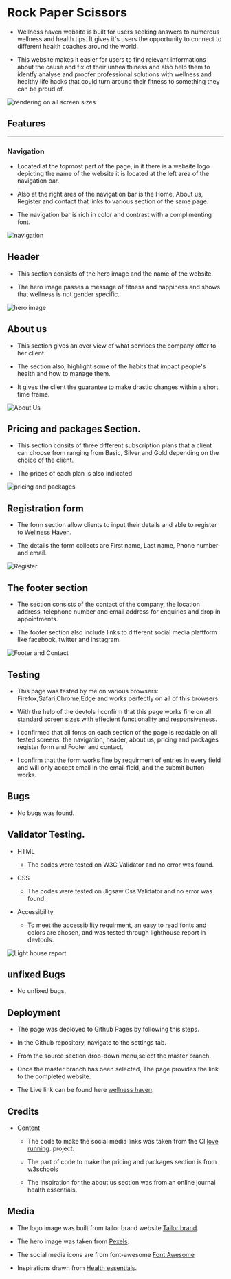 # Rock Paper Scissors #

* Wellness haven website is built for users seeking answers to numerous wellness and health tips. It gives it's users the opportunity to connect to different health coaches around the world.

* This website makes it easier for users to find relevant informations about the cause and fix of their unhealthiness and also help them to identfy analyse and proofer professional solutions with wellness and healthy life hacks that could turn around their fitness to something they can be proud of.

![rendering on all screen sizes](/screenshot/paper.png)

## Features
_______________________________

### Navigation

* Located at the topmost part of the page, in it there is a website logo depicting the name of the website it is located at the left area of the navigation bar. 

*  Also at the right area of the navigation bar is the Home, About us, Register and contact that links to various section of the same page.

* The navigation bar is rich in color and contrast with a complimenting font.


![navigation](/screenshot/navbar.png)


## Header

* This section consists of the hero image and the name of the website.

* The hero image passes a message of fitness and happiness and shows that wellness is not gender specific.


![hero image](/screenshot/heroimagesection.png)

## About us 
* This section gives an over view of what services the company offer to her client.

* The section also, highlight some of the habits that impact people's health and how to manage them.

* It gives the client the guarantee to make drastic changes within a short time frame.
	


![About Us](/screenshot/about.png)

## Pricing and packages Section.

* This section consits of three different subscription plans that a client can choose from ranging from Basic, Silver and Gold depending on the choice of the client.

* The prices of each plan is also indicated 

![pricing and packages](/screenshot/pricingandpackages.png)

## Registration form

* The form section allow clients to input their details and able to register to Wellness Haven.

* The details the form collects are First name, Last name, Phone number and email.

![Register](/screenshot/formsection.png)

## The footer section
	
* The section consists of the contact of the company, the location address, telephone number and email address for enquiries and drop in appointments.

* The footer section also include links to different social media plaftform like facebook, twitter and instagram.

![Footer and Contact](/screenshot/contactus.png)


## Testing

* This page was tested by me on various browsers: Firefox,Safari,Chrome,Edge and works perfectly on all of this browsers.

* With the help of the devtols I confirm that this page works fine on all standard screen sizes with effecient functionality and responsiveness.

* I confirmed that all fonts on each section of the page is readable on all tested screens: the navigation, header, about us, pricing and packages register form and Footer and contact.
  
* I confirm that the form works fine by requirment of entries in every field and will only accept email in the email field, and the submit button works.

## Bugs
* No bugs was found.


## Validator Testing.

* HTML
	* The codes were tested on W3C Validator and no error was found.

* CSS
	* The codes were tested on Jigsaw Css Validator and no error was found.

* Accessibility
	 * To meet the accessibility requirment, an easy to read fonts and colors are chosen, and was tested through lighthouse report in devtools.

![Light house report](/screenshot/lighthouse.png)


## unfixed Bugs
* No unfixed bugs.

## Deployment

* The page was deployed to Github Pages by following this steps.

* In the Github repository, navigate to the settings tab.

* From the source section drop-down menu,select the master branch.

* Once the master branch has been selected, The page provides the link to the completed website.

* The Live link can be found here [wellness haven](https://gullah26.github.io/wellness-haven/ "wellness haven").

## Credits

* Content

	* The code to make the social media links was taken from the Cl [love running](https://gullah26.github.io/love-running/ "love running"). project.

	* The part of code to make the pricing and packages section is from [w3schools](https://www.w3schools.com/howto/howto_css_pricing_table.asp "w3schools")

	* The inspiration for the about us section was from an online journal health essentials.


## Media

* The logo image was built from tailor brand website.[Tailor brand](https://studio.tailorbrands.com/business/88784036/wizard/editor?backTo=studio&currentId=6540191547&logosStepId=545660252&origBrandVersionId=6456904233&originalIndex=0 "tailor brand").

* The hero image was taken from [Pexels](https://www.pexels.com/photo/positive-ethnic-woman-running-on-city-street-7242881/ "Pexels").
	
* The social media icons are from font-awesome [Font Awesome](https://fontawesome.com/ "Font-Awesome")
  
* Inspirations drawn from [Health essentials](https://health.clevelandclinic.org/what-is-a-health-coach/ "Health essentials").

